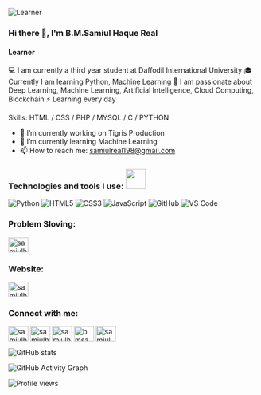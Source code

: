 ![Learner](https://i.postimg.cc/sDBtXRvt/B-M-Samiul-Haque-Real.png)
### Hi there 👋, I'm B.M.Samiul Haque Real
#### Learner

💻 I am currently a third year student at Daffodil International 
      University
🎓 Currently I am learning Python, Machine Learning
🚀 I am passionate about Deep Learning, Machine Learning, Artificial 
      Intelligence, Cloud Computing, Blockchain
⚡ Learning every day

Skills: HTML / CSS / PHP / MYSQL / C / PYTHON 

- 🔭 I’m currently working on Tigris Production 
- 🌱 I’m currently learning Machine Learning  
- 📫 How to reach me: samiulreal198@gmail.com 


### Technologies and tools I use: <img src="https://media.giphy.com/media/WUlplcMpOCEmTGBtBW/giphy.gif" width="40">
![Python](https://img.shields.io/badge/-Python-8fcfd1?style=plastic&logo=Python)
![HTML5](https://img.shields.io/badge/-HTML5-E34F26?style=plastic&logo=html5&logoColor=white)
![CSS3](https://img.shields.io/badge/-CSS3-1572B6?style=plastic&logo=css3)
![JavaScript](https://img.shields.io/badge/-JavaScript-black?style=plastic&logo=javascript)
![GitHub](https://img.shields.io/badge/-GitHub-181717?style=plastic&logo=github)
![VS Code](https://img.shields.io/badge/-VS%20Code-007ACC?style=plastic&logo=visual-studio-code)
### Problem Sloving:
<a href="https://www.beecrowd.com.br/judge/en/profile/421670" target="blank"><img align="center" src="https://i.postimg.cc/pXXxsVc6/large.webp" alt="samiulhaquereal" height="30" width="40" /></a>

### Website:
<a href="https://sites.google.com/diu.edu.bd/samiulhaquereal" target="blank"><img align="center" src="https://i.ibb.co/k452cRP/373-3730365-web-icons-vector-png-favicon.png" alt="samiulhaquereal" height="30" width="40" /></a>

<h3 align="left">Connect with me:</h3>
<p align="left">
<a href="https://twitter.com/samiulhaquereal" target="blank"><img align="center" src="https://raw.githubusercontent.com/rahuldkjain/github-profile-readme-generator/master/src/images/icons/Social/twitter.svg" alt="samiulhaquereal" height="30" width="40" /></a>
<a href="https://linkedin.com/in/samiulhaquereal" target="blank"><img align="center" src="https://raw.githubusercontent.com/rahuldkjain/github-profile-readme-generator/master/src/images/icons/Social/linked-in-alt.svg" alt="samiulhaquereal" height="30" width="40" /></a>
<a href="https://kaggle.com/samiulhaquereal3057" target="blank"><img align="center" src="https://raw.githubusercontent.com/rahuldkjain/github-profile-readme-generator/master/src/images/icons/Social/kaggle.svg" alt="samiulhaquereal3057" height="30" width="40" /></a>
<a href="https://fb.com/bmsamiulhaquereal" target="blank"><img align="center" src="https://raw.githubusercontent.com/rahuldkjain/github-profile-readme-generator/master/src/images/icons/Social/facebook.svg" alt="bmsamiulhaquereal" height="30" width="40" /></a>
<a href="https://instagram.com/samiul_real" target="blank"><img align="center" src="https://raw.githubusercontent.com/rahuldkjain/github-profile-readme-generator/master/src/images/icons/Social/instagram.svg" alt="samiul_real" height="30" width="40" /></a>
</p>

![GitHub stats](https://github-readme-stats.vercel.app/api?username=samiulhaquereal&theme=midnight-purple&show_icons=true)  

![GitHub Activity Graph](https://activity-graph.herokuapp.com/graph?username=samiulhaquereal)  

![Profile views](https://gpvc.arturio.dev/samiulhaquereal)  
